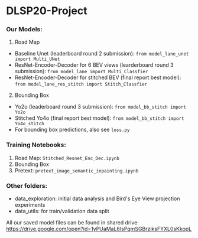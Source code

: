 # DLSP20-Project

### Our Models:
1. Road Map
- Baseline Unet (leaderboard round 2 submission): ```from model_lane_unet import Multi_UNet```
- ResNet-Encoder-Decoder for 6 BEV views (learderboard round 3 submission): ```from model_lane import Multi_Classfier```
- ResNet-Encoder-Decoder for stitched BEV (final report best model): ```from model_lane_res_stitch import Stitch_Classfier```

2. Bounding Box
- Yo2o (leaderboard round 3 submission): ```from model_bb_stitch import Yo2o``` 
- Stitched Yo4o (final report best model): ```from model_bb_stitch import Yo4o_stitch``` 
- For bounding box predictions, also see ```loss.py```

### Training Notebooks:
1. Road Map: ```Stitched_Resnet_Enc_Dec.ipynb```
2. Bounding Box
3. Pretext: ```pretext_image_semantic_inpainting.ipynb```

### Other folders:
- data_exploration: initial data analysis and Bird's Eye View projection experiments
- data_utils: for train/validation data split

All our saved model files can be found in shared drive: https://drive.google.com/open?id=1yPUaMaL6IsPqmSGBrziksFYXL0sKkopL
